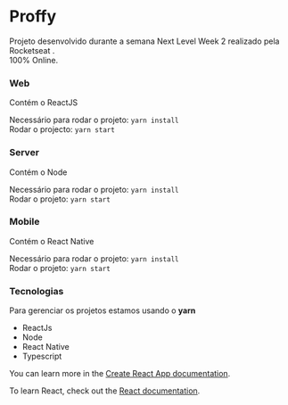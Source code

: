 # Proffy

Projeto desenvolvido durante a semana Next Level Week 2 realizado pela Rocketseat .<br />
100% Online.

### Web

Contém o ReactJS <br />

Necessário para rodar o projeto: `yarn install` <br />
Rodar o projecto: `yarn start`

### Server

Contém o Node <br />

Necessário para rodar o projeto: `yarn install` <br />
Rodar o projeto: `yarn start`

### Mobile

Contém o React Native <br />

Necessário para rodar o projeto: `yarn install` <br />
Rodar o projeto: `yarn start`


### Tecnologias

Para gerenciar os projetos estamos usando o **yarn**

- ReactJs
- Node
- React Native
- Typescript


You can learn more in the [Create React App documentation](https://facebook.github.io/create-react-app/docs/getting-started).

To learn React, check out the [React documentation](https://reactjs.org/).
